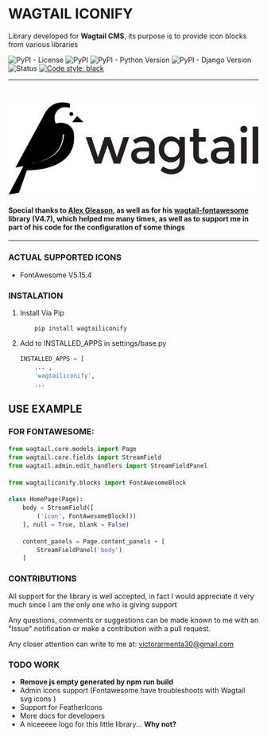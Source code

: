 # WAGTAIL ICONIFY

Library developed for **Wagtail CMS**, its purpose is to provide icon blocks from various libraries

![PyPI - License](https://img.shields.io/pypi/l/wagtailiconify?style=for-the-badge)
![PyPI](https://img.shields.io/pypi/v/wagtailiconify?style=for-the-badge)
![PyPI - Python Version](https://img.shields.io/pypi/pyversions/wagtailiconify?style=for-the-badge)
![PyPI - Django Version](https://img.shields.io/pypi/djversions/wagtail?style=for-the-badge) 
![Status](https://img.shields.io/badge/Status-alpha-orange?style=for-the-badge)
[![Code style: black](https://img.shields.io/badge/code%20style-black-black?style=for-the-badge)](https://github.com/psf/black)

---
<br/>

![Wagtail](https://raw.githubusercontent.com/Nefonfo/wagtailiconify/main/wagtail.svg)

#### **Special thanks to [Alex Gleason](https://github.com/alexgleason), as well as for his [wagtail-fontawesome](https://github.com/alexgleason/wagtailfontawesome) library (V4.7), which helped me many times, as well as to support me in part of his code for the configuration of some things**

---

### ACTUAL SUPPORTED ICONS

- FontAwesome V5.15.4

### **INSTALATION**

1. Install Via Pip
    ```console
        pip install wagtailiconify
    ```
2. Add to INSTALLED_APPS in settings/base.py
    ```python
    INSTALLED_APPS = [
        ... ,
        'wagtailiconify',
        ...
    ```

## **USE EXAMPLE**

### FOR FONTAWESOME: 

```python
from wagtail.core.models import Page
from wagtail.core.fields import StreamField
from wagtail.admin.edit_handlers import StreamFieldPanel

from wagtailiconify.blocks import FontAwesomeBlock

class HomePage(Page):
    body = StreamField([
        ('icon', FontAwesomeBlock())
    ], null = True, blank = False)

    content_panels = Page.content_panels + [
        StreamFieldPanel('body')
    ]
```

### **CONTRIBUTIONS**

All support for the library is well accepted, in fact I would appreciate it very much since I am the only one who is giving support

Any questions, comments or suggestions can be made known to me with an "Issue" notification or make a contribution with a pull request.

Any closer attention can write to me at: victorarmenta30@gmail.com

### **TODO WORK**
- **Remove js empty generated by npm run build**
- Admin icons support (Fontawesome have troubleshoots with Wagtail svg icons )
- Support for FeatherIcons
- More docs for developers
- A niceeeee logo for this little library... **Why not?**